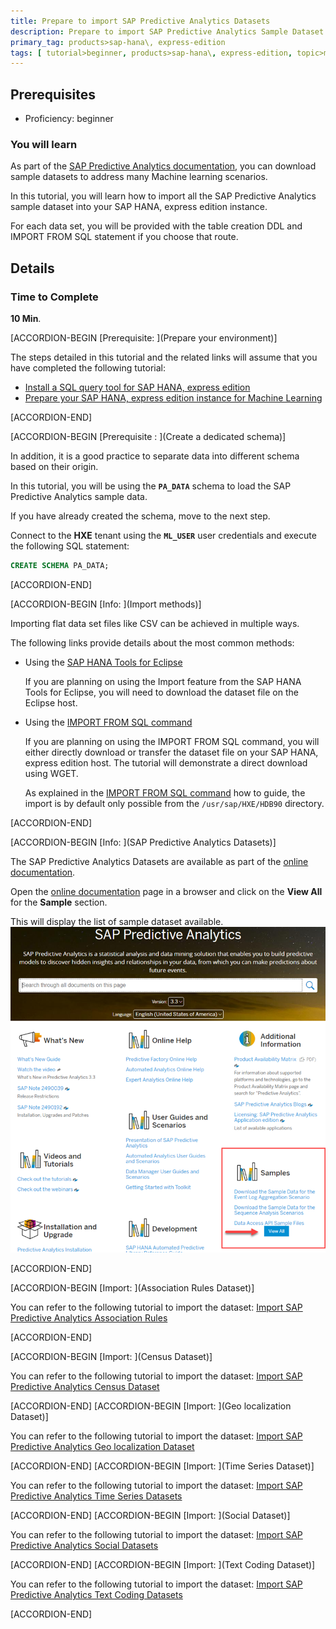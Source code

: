 ```yaml
---
title: Prepare to import SAP Predictive Analytics Datasets
description: Prepare to import SAP Predictive Analytics Sample Dataset in your SAP HANA, express edition instance
primary_tag: products>sap-hana\, express-edition
tags: [ tutorial>beginner, products>sap-hana\, express-edition, topic>machine-learning ]
---
```

## Prerequisites  
- Proficiency: beginner

### You will learn

As part of the [SAP Predictive Analytics documentation](https://help.sap.com/viewer/p/SAP_PREDICTIVE_ANALYTICS), you can download sample datasets to address many Machine learning scenarios.

In this tutorial, you will learn how to import all the SAP Predictive Analytics sample dataset into your SAP HANA, express edition instance.

For each data set, you will be provided with the table creation DDL and IMPORT FROM SQL statement if you choose that route.

## Details

### Time to Complete
**10 Min**.

[ACCORDION-BEGIN [Prerequisite: ](Prepare your environment)]

The steps detailed in this tutorial and the related links will assume that you have completed the following tutorial:

- [Install a SQL query tool for SAP HANA, express edition](https://www.sap.com/developer/tutorials/mlb-hxe-tools-sql.html)
- [Prepare your SAP HANA, express edition instance for Machine Learning](https://www.sap.com/developer/tutorials/mlb-hxe-setup-basic.html)

[ACCORDION-END]

[ACCORDION-BEGIN [Prerequisite : ](Create a dedicated schema)]

In addition, it is a good practice to separate data into different schema based on their origin.

In this tutorial, you will be using the **`PA_DATA`** schema to load the SAP Predictive Analytics sample data.

If you have already created the schema, move to the next step.

Connect to the **HXE** tenant using the **`ML_USER`** user credentials and execute the following SQL statement:

```SQL
CREATE SCHEMA PA_DATA;
```

[ACCORDION-END]

[ACCORDION-BEGIN [Info: ](Import methods)]

Importing flat data set files like CSV can be achieved in multiple ways.

The following links provide details about the most common methods:

 - Using the [SAP HANA Tools for Eclipse](https://www.sap.com/developer/tutorials/mlb-hxe-import-data-eclipse.html)

    If you are planning on using the Import feature from the SAP HANA Tools for Eclipse, you will need to download the dataset file on the Eclipse host.

 - Using the [IMPORT FROM SQL command](https://www.sap.com/developer/tutorials/mlb-hxe-import-data-sql-import.html)

    If you are planning on using the IMPORT FROM SQL command, you will either directly download or transfer the dataset file on your SAP HANA, express edition host. The tutorial will demonstrate a direct download using WGET.

    As explained in the [IMPORT FROM SQL command](https://www.sap.com/developer/tutorials/mlb-hxe-import-data-sql-import.html) how to guide, the import is by default only possible from the `/usr/sap/HXE/HDB90` directory.

[ACCORDION-END]

[ACCORDION-BEGIN [Info: ](SAP Predictive Analytics Datasets)]

The SAP Predictive Analytics Datasets are available as part of the [online documentation](https://help.sap.com/viewer/p/SAP_PREDICTIVE_ANALYTICS).

Open the [online documentation](https://help.sap.com/viewer/p/SAP_PREDICTIVE_ANALYTICS) page in a browser and click on the **View All** for the **Sample** section.

This will display the list of sample dataset available.
![info doc](01-0.png)

[ACCORDION-END]

[ACCORDION-BEGIN [Import: ](Association Rules Dataset)]

You can refer to the following tutorial to import the dataset: [Import SAP Predictive Analytics Association Rules](https://www.sap.com/developer/tutorials/mlb-hxe-import-data-pa-association.html)

[ACCORDION-END]

[ACCORDION-BEGIN [Import: ](Census Dataset)]

You can refer to the following tutorial to import the dataset: [Import SAP Predictive Analytics Census Dataset](https://www.sap.com/developer/tutorials/mlb-hxe-import-data-pa-census.html)

[ACCORDION-END]
[ACCORDION-BEGIN [Import: ](Geo localization Dataset)]

You can refer to the following tutorial to import the dataset: [Import SAP Predictive Analytics Geo localization Dataset](https://www.sap.com/developer/tutorials/mlb-hxe-import-data-pa-geolocalization.html)

[ACCORDION-END]
[ACCORDION-BEGIN [Import: ](Time Series Dataset)]

You can refer to the following tutorial to import the dataset: [Import SAP Predictive Analytics Time Series Datasets](https://www.sap.com/developer/tutorials/mlb-hxe-import-data-pa-timeseries.html)

[ACCORDION-END]
[ACCORDION-BEGIN [Import: ](Social Dataset)]

You can refer to the following tutorial to import the dataset: [Import SAP Predictive Analytics Social Datasets](https://www.sap.com/developer/tutorials/mlb-hxe-import-data-pa-social.html)

[ACCORDION-END]
[ACCORDION-BEGIN [Import: ](Text Coding Dataset)]

You can refer to the following tutorial to import the dataset: [Import SAP Predictive Analytics Text Coding Datasets](https://www.sap.com/developer/tutorials/mlb-hxe-import-data-pa-textcoding.html)

[ACCORDION-END]
